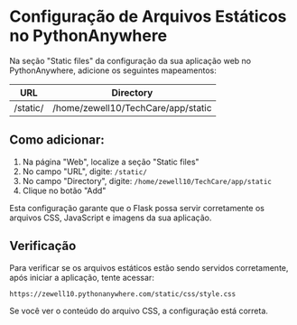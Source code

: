 # Configuração de Arquivos Estáticos no PythonAnywhere

Na seção "Static files" da configuração da sua aplicação web no PythonAnywhere, adicione os seguintes mapeamentos:

| URL | Directory |
|-----|-----------|
| /static/ | /home/zewell10/TechCare/app/static |

## Como adicionar:

1. Na página "Web", localize a seção "Static files"
2. No campo "URL", digite: `/static/`
3. No campo "Directory", digite: `/home/zewell10/TechCare/app/static`
4. Clique no botão "Add"

Esta configuração garante que o Flask possa servir corretamente os arquivos CSS, JavaScript e imagens da sua aplicação.

## Verificação

Para verificar se os arquivos estáticos estão sendo servidos corretamente, após iniciar a aplicação, tente acessar:

```
https://zewell10.pythonanywhere.com/static/css/style.css
```

Se você ver o conteúdo do arquivo CSS, a configuração está correta. 